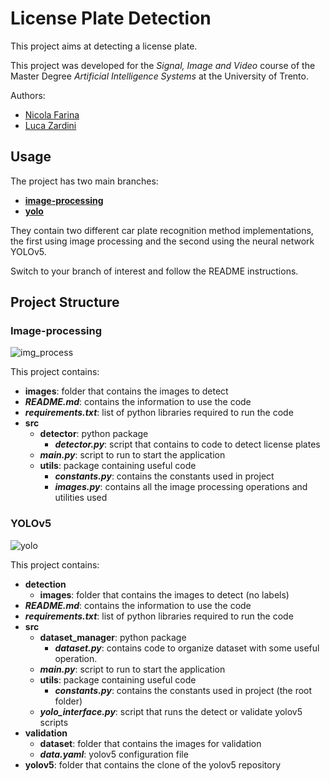 # License Plate Detection
This project aims at detecting a license plate.

This project was developed for the *Signal, Image and Video* course of the Master Degree *Artificial Intelligence Systems* at the University of Trento.

Authors:
* [Nicola Farina](https://github.com/nicola-farina)
* [Luca Zardini](https://github.com/lucaZardini)

## Usage
The project has two main branches:

* [**image-processing**](https://github.com/lucaZardini/license-plate-recognition/blob/image_processing/README.md)
* [**yolo**](https://github.com/lucaZardini/license-plate-recognition/blob/yolo/README.md)

They contain two different car plate recognition method implementations, the first using image processing and the second using the neural network YOLOv5. 

Switch to your branch of interest and follow the README instructions.

## Project Structure

### Image-processing
![img_process](https://user-images.githubusercontent.com/50495055/152204482-3466838e-156f-4e48-8675-5dfc7b0d2eac.png)

This project contains:
* **images**: folder that contains the images to detect
* **_README.md_**: contains the information to use the code
* **_requirements.txt_**: list of python libraries required to run the code
* **src**
  * **detector**: python package
    * **_detector.py_**: script that contains to code to detect license plates
  * **_main.py_**: script to run to start the application
  * **utils**: package containing useful code
    * **_constants.py_**: contains the constants used in project
    * **_images.py_**: contains all the image processing operations and utilities used  

### YOLOv5
![yolo](https://user-images.githubusercontent.com/50495055/152206670-0fff1b71-424b-4221-b4b8-1c1026d6e24d.png)

This project contains:
* **detection**
  * **images**: folder that contains the images to detect (no labels)
* **_README.md_**: contains the information to use the code
* **_requirements.txt_**: list of python libraries required to run the code
* **src**
  * **dataset_manager**: python package
    * **_dataset.py_**: contains code to organize dataset with some useful operation.
  * **_main.py_**: script to run to start the application
  * **utils**: package containing useful code
    * **_constants.py_**: contains the constants used in project (the root folder)
  * **_yolo_interface.py_**: script that runs the detect or validate yolov5 scripts
* **validation**
  * **dataset**: folder that contains the images for validation
  * **_data.yaml_**: yolov5 configuration file
* **yolov5**: folder that contains the clone of the yolov5 repository
